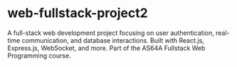# web-fullstack-project2
A full-stack web development project focusing on user authentication, real-time communication, and database interactions. Built with React.js, Express.js, WebSocket, and more. Part of the AS64A Fullstack Web Programming course.
